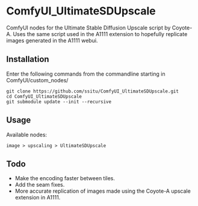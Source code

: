 # ComfyUI_UltimateSDUpscale
 ComfyUI nodes for the Ultimate Stable Diffusion Upscale script by Coyote-A.
 Uses the same script used in the A1111 extension to hopefully replicate images generated in the A1111 webui.

## Installation
Enter the following commands from the commandline starting in ComfyUI/custom_nodes/
```
git clone https://github.com/ssitu/ComfyUI_UltimateSDUpscale.git
cd ComfyUI_UltimateSDUpscale
git submodule update --init --recursive
```

## Usage
Available nodes:
```
image > upscaling > UltimateSDUpscale
```

## Todo
- Make the encoding faster between tiles.
- Add the seam fixes.
- More accurate replication of images made using the Coyote-A upscale extension in A1111.
